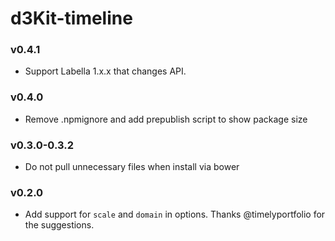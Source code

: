 # d3Kit-timeline

### v0.4.1
- Support Labella 1.x.x that changes API.

### v0.4.0
- Remove .npmignore and add prepublish script to show package size

### v0.3.0-0.3.2
- Do not pull unnecessary files when install via bower

### v0.2.0
- Add support for ```scale``` and ```domain``` in options. Thanks @timelyportfolio for the suggestions.
